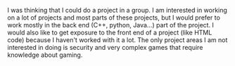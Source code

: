 I was thinking that I could do a project in a group. I am interested in working on a lot of projects and most parts of these projects, but I would prefer to work mostly in the back end (C++, python, Java...) part of the project. I would also like to get exposure to the front end of a project (like HTML code) because I haven't worked with it a lot. The only project areas I am not interested in doing is security and very complex games that require knowledge about gaming.
